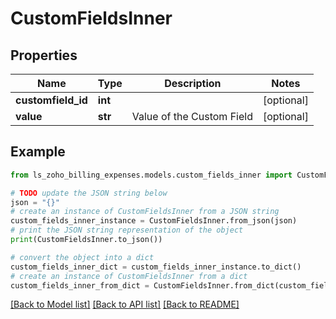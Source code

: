 # CustomFieldsInner


## Properties

Name | Type | Description | Notes
------------ | ------------- | ------------- | -------------
**customfield_id** | **int** |  | [optional] 
**value** | **str** | Value of the Custom Field | [optional] 

## Example

```python
from ls_zoho_billing_expenses.models.custom_fields_inner import CustomFieldsInner

# TODO update the JSON string below
json = "{}"
# create an instance of CustomFieldsInner from a JSON string
custom_fields_inner_instance = CustomFieldsInner.from_json(json)
# print the JSON string representation of the object
print(CustomFieldsInner.to_json())

# convert the object into a dict
custom_fields_inner_dict = custom_fields_inner_instance.to_dict()
# create an instance of CustomFieldsInner from a dict
custom_fields_inner_from_dict = CustomFieldsInner.from_dict(custom_fields_inner_dict)
```
[[Back to Model list]](../README.md#documentation-for-models) [[Back to API list]](../README.md#documentation-for-api-endpoints) [[Back to README]](../README.md)


